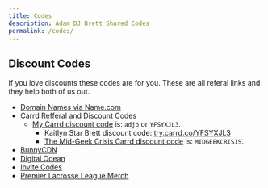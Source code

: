 ```yaml
---
title: Codes
description: Adam DJ Brett Shared Codes
permalink: /codes/
---
```

## Discount Codes
If you love discounts these codes are for you. These are all referal links and they help both of us out.

- [Domain Names via Name.com](https://www.name.com/referral/da845)
- Carrd Refferal and Discount Codes
  * [My Carrd discount code](https://try.carrd.co/adjb) is: `adjb` or `YFSYXJL3`.
    * Kaitlyn Star Brett discount code: [try.carrd.co/YFSYXJL3](https://try.carrd.co/YFSYXJL3)
    * [The Mid-Geek Crisis Carrd discount code](http://try.carrd.co/midgeekcrisis) is: `MIDGEEKCRISIS`.
- [BunnyCDN](https://bunnycdn.com/?ref=wtn001abeo)
- [Digital Ocean](https://m.do.co/c/ff35163be632)
- [Invite Codes](https://invt.co/@adjb)
- [Premier Lacrosse League Merch](https://refer.premierlacrosseleague.com/adam4673)
